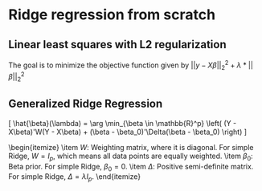 # Ridge regression from scratch

## Linear least squares with L2 regularization

The goal is to minimize the objective function given by $||y - X\beta||^2_2 + \lambda * ||\beta||^2_2$

## Generalized Ridge Regression

\[
\hat{\beta}(\lambda) = \arg \min_{\beta \in \mathbb{R}^p} \left( (Y - X\beta)'W(Y - X\beta) + (\beta - \beta_0)'\Delta(\beta - \beta_0) \right)
\]

\begin{itemize}
    \item $W$: Weighting matrix, where it is diagonal. For simple Ridge, $W = I_p$, which means all data points are equally weighted.
    \item $\beta_0$: Beta prior. For simple Ridge, $\beta_0 = 0$.
    \item $\Delta$: Positive semi-definite matrix. For simple Ridge, $\Delta = \lambda I_p$.
\end{itemize}
